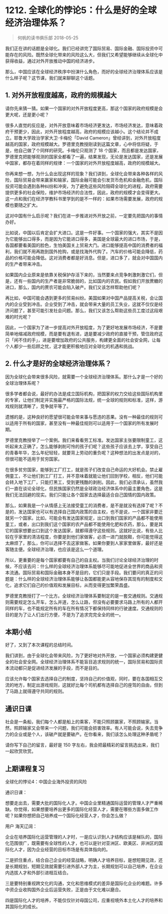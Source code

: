 # 1212. 全球化的悖论5：什么是好的全球经济治理体系？
> 何帆的读书俱乐部
2018-05-25

我们正在讲的话题是全球化。我们已经讲完了国际贸易、国际金融、国际投资中可能存在的风险。既然全球化带来的风险这么大，但我们又希望能够继续从全球化中获得收益，通过对外开放推动中国的经济进步。

那么，中国应该在全球经济秩序中扮演什么角色，而好的全球经济治理体系应该是什么样子呢？这节课，我们就来聊聊这个话题。

## 1. 对外开放程度越高，政府的规模越大
请你先来猜一猜。如果一个国家的对外开放程度更高，那这个国家的政府规模是会更大呢，还是更小呢？

很多人直觉的反应是，对外开放意味着市场经济更发达，市场经济发达，意味着政府干预更少，因此，对外开放程度越高，政府的规模应该越小。这个结论并不成立。耶鲁大学政治学家大卫·卡梅伦「David Cameron」曾经讲到，对外开放程度越高的国家，政府规模越大。罗德里克教授刚读到这篇文章，心中将信将疑，于是，他自己做了个同样的研究。卡梅伦只观测了 18 个国家，而且都是发达国家，罗德里克把能够观测的国家全都看了一遍，结果发现，无论是发达国家，还是发展中国家，都存在着同样的规律：一个国家的对外开放程度越高，政府的规模越大。

你再来想一想，为什么会出现这样的现象？我们讲到，全球化会带来各种各样的风险，国际贸易会带来赢家和输家，国际金融可能会引发货币危机和金融危机，国际投资可能会遇到各种纠纷和冲突，为了避免这些风险阻碍全球化的进程，政府需要提供更多的社会保险，维护市场经济的合法性，因此，政府的规模才会变得更大。这一点和我们在经济学教科书里学到的是不一样的：如果市场需要发展，政府的规模也要随之扩大。

这对中国有什么启示呢？我们在进一步推进对外开放之前，一定要先把国内的事情办好。

比如说，中国以后肯定会扩大进口。这是一件好事。一个国家的强大，其实不是因为它能够出口得多，而是因为它能进口得多，美国是全球最大的进口市场，于是，各国都要看美国的脸色，生怕美国关上贸易大门。进口能够提高中国的消费者的福利，我们就不用再跑到国外抢购，或是找海外代购了。汽车的价格可能会降低，药品的价格可能会降低。这对消费者都是好消息。但是，进口多了，就会对中国国内的生产者带来冲击。

如果国内企业原来是依靠关税保护存活下来的，当然要来点竞争刺激刺激它们，但是，还有一些国内的生产者是非常脆弱的，比如国内的农民。假如我们开放蔗糖的进口，那么，国内的蔗农可能会陷入破产。我们又该怎样帮助他们呢？

再比如，中国可能会遇到更多的贸易纠纷。美国如果对中国产品提高关税，会让国内的企业受到冲击。企业受到了冲击，就会带来大量的员工失业，这就不仅仅是经济问题了，甚至可能引发社会问题。那么，我们又该怎么帮助这些员工度过这段艰难的时光呢？

因此，一个国家为了进一步提高对外开放程度，为了更好地发展市场经济，不是要简单地缩减政府规模，而是要有退有进，退是要减少政府的直接干预，管住政府这只「闲不住的手」，进是要增加政府的公共服务，构建更全面的社会安全网，让每个人都少一些后顾之忧，这才能更积极地应对全球化的机遇和挑战。

## 2. 什么才是好的全球经济治理体系？
因为全球化会带来很多风险，就需要一个全球经济治理体系。那什么才是一个好的全球治理体系呢？

很多学者都会说，最好的办法是成立国际机构，把国家的权力交给这些国际机构里的专家，让他们制定并实施最严格的国际法规，统一全球的规则和标准，这样，游戏规则就清晰了，竞争就平等了。

遗憾的是，这种良好的愿望很可能会带来事与愿违的恶果。没有一种最佳的规则可以适用于所有的国家，甚至没有一种最佳规则可以适用于一个国家的所有发展时期。

罗德里克教授举了一个案例。我们来看看劳工标准。发达国家主张要限制童工，这听起来太正确了，怎么能够剥削可怜的孩子们呢？这些孩子应该去上学，享受自己的青春年华，怎么年纪轻轻，就要背上劳动的重负呢？这种想法的出发点是对的，但很可能不适用于贫穷国家。

在很多贫穷国家，能够到工厂打工，就是孩子们改变自己命运的大好机会。禁止雇佣童工，不让他们到工厂打工，并不意味着就能让他们回到学校，相反，他们可能会转入地下工厂，只能打黑工，受到更残酷的剥削。因此，我们必须承认，虽然我们一直在谈论全球化，但民族国家仍然是全球政治经济体系中的最主要角色，这是我们无法回避的现实。我们只能让各个国家去选择最适合自己国情的国内政策。

那么，如果我是一个从情感上无法接受童工的消费者，是不是就没有选择了呢？不是的，发达国家也可以有选择自己国内政策的自主权，也不是说，一个国家非要迁就另一个国家。比如，可能会有发达国家规定，出口到我们国家的产品都不能使用童工，或者，出口到我们这个国家的农产品都不能使用化肥和农药，那么，要是其它的国家想要出口到这个发达国家，就都得遵守这些规则。这就好比说，有些人比较在乎家里的清洁程度，你要是到他们家做客，必须一进门就脱鞋，你可能觉得这太麻烦了，那么，你可以选择不去这家做客。如果你要到人家家里做客，最好还是客随主便。全球经济治理，也应该是这么一个道理。

所以，更重要的是每个国家都要有自己的自主权。当我们讨论全球经济治理的时候，不应该去问：什么样的全球经济治理体系能够尽可能地促进全世界的商品和资本流通。国际贸易和国际金融本身不是目的，它们只是手段。我们要问的真正的问题是：什么样的全球经济治理体系能够让各国都能更从容地保存其现有的制度和文化，追求它们自己的价值观和发展目标，从而变得更加繁荣昌盛。

罗德里克教授打了一个比方。全球经济治理体系要制定的是一套交通规则。交通规则需要规定怎么开车，怎么并道，怎么让路，但没有必要要求马路上所有的人都开同样的车，也不能规定所有的车在所有情况下都保持同样的行驶速度。交通规则的目的是为了让人们出行方便，不是为了追求完完全全的统一。

## 本期小结
好了，又到了本次课程的总结时间。

我们讲到，由于全球化会带来风险，为了更好地对外开放，一个国家必须构建更健全的社会安全网。全球经济治理体系不能盲目追求规则的统一，国际贸易和国际资本流动都只是促进经济发展的手段，而不是目的。

应该允许每个国家去选择自己的制度，坚持自己的价值观，同时，要在各国相互交流的地方，制定出游戏规则，这就好比每个司机都有选择自己的座驾的自由，但到了马路上就得遵守共同的规则。

## 通识日课
社会是一条船，我们每个人都是船上的乘客，不能只照顾赢家，不照顾输家。当然，照顾输家又会带来一个问题，我们可能会损害效率。有人可能会说，失去竞争力的企业或是个人，该破产就是要破产。在你看来，我们该怎么处理这种矛盾呢？

请你写下自己的留言，最好是 150 字左右，我会把最精彩的留言挑选出来，我们一起欣赏欣赏。

## 上期课程复习
全球化的悖论4：中国企业海外投资的风险

通识日课：

想要走出去，需要大批的国际化人才。中国企业里精通国际运营的管理人才严重稀缺。你觉得，如果想要培养出更多的国际化经营人才，需要在哪些方面多做工作呢？如果你想把自己培养成一个国际化经营人才，你会怎么做？

用户 海天辽阔：

企业在培养国际化运营管理的人才时，一是应认识到人才结构应该是梯队的，国际化范围很广，既需要有全球性的人才，也可以是针对亚洲区、欧美区、非洲区的国际化人才，因为企业经营的目标市场是有具体指向的。

二是抓住重点，结合自己企业的经营战略，明确人才培养目标，是想短期见效，还是长期规划，短期见效就需要引进外部人才为主，长期规划可以自己培养，在企业内选拔人才和外部引进相互结合。

三是要特别重视跨文化的沟通，文化和思维模式的差异是国际化企业的难题。许多中资企业收购国外企业后运营失败，正是由于文化难以磨合。

四是国际化人才的培养，不能仅仅针对母国公司，应重视境外本土化人才的培养和其国际化的成长。